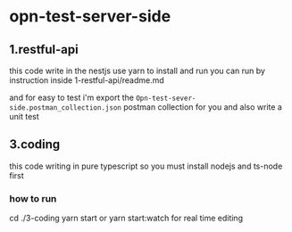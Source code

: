 # opn-test-server-side

## 1.restful-api

this code write in the nestjs use yarn to install and run you can run by
instruction inside 1-restful-api/readme.md

and for easy to test i'm export the
`Opn-test-sever-side.postman_collection.json`
postman collection for you and also write a unit test

## 3.coding

this code writing in pure typescript so you must install nodejs and ts-node first

### how to run

cd ./3-coding yarn start or yarn start:watch for real time editing
